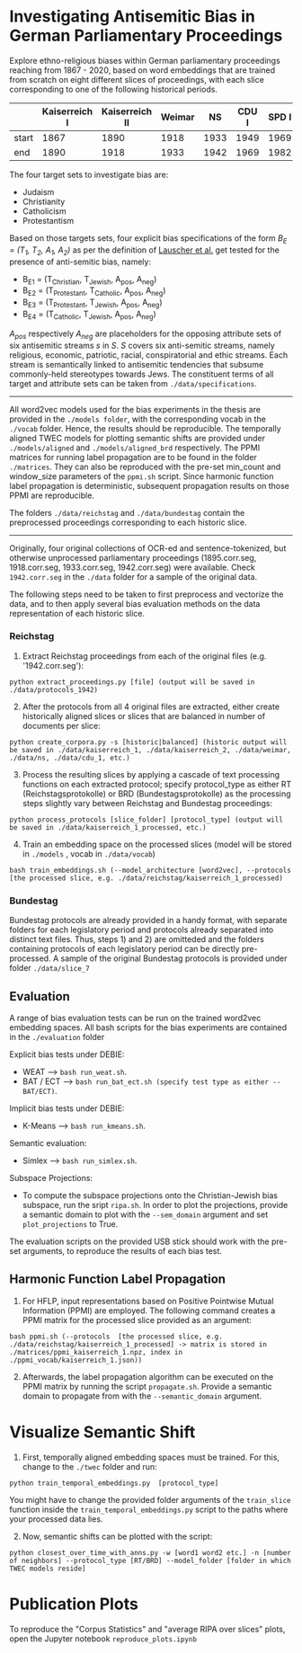 # Investigating Antisemitic Bias in German Parliamentary Proceedings
Explore ethno-religious biases within German parliamentary proceedings reaching from 1867 - 2020, based on word embeddings that are trained from scratch on eight different slices of proceedings, with each slice corresponding to one of the following historical periods.

|       | Kaiserreich I | Kaiserreich II | Weimar | NS   | CDU I  | SPD I  | CDU II | SPD II | CDU III |
|-------|---------------|----------------|--------|------|--------|--------|--------|--------|---------|
| start | 1867          | 1890           | 1918   | 1933 | 1949   | 1969   | 1982   | 1998   | 2005    |
| end   | 1890          | 1918           | 1933   | 1942 | 1969   | 1982   | 1998   | 2005   | 2020    |

The four target sets to investigate bias are:
* Judaism
* Christianity
* Catholicism
* Protestantism

Based on those targets sets, four explicit bias specifications of the form *B<sub>E</sub> = (T<sub>1</sub>, T<sub>2</sub>, A<sub>1</sub>, A<sub>2</sub>)* as per the definition of [Lauscher et al.](https://arxiv.org/pdf/1909.06092.pdf) get tested for the presence of anti-semitic bias, namely:

* B<sub>E1</sub> = (T<sub>Christian</sub>, T<sub>Jewish</sub>, A<sub>pos</sub>, A<sub>neg</sub>)
* B<sub>E2</sub> = (T<sub>Protestant</sub>, T<sub>Catholic</sub>, A<sub>pos</sub>, A<sub>neg</sub>)
* B<sub>E3</sub> = (T<sub>Protestant</sub>, T<sub>Jewish</sub>, A<sub>pos</sub>, A<sub>neg</sub>)
* B<sub>E4</sub> = (T<sub>Catholic</sub>, T<sub>Jewish</sub>, A<sub>pos</sub>, A<sub>neg</sub>)

*A<sub>pos</sub>* respectively *A<sub>neg</sub>* are placeholders for the opposing attribute sets of six antisemitic streams *s* in *S*. *S* covers six anti-semitic streams, namely religious, economic, patriotic, racial, conspiratorial and ethic streams. Each stream is semantically linked to antisemitic tendencies that subsume commonly-held stereotypes towards Jews. The constituent terms of all target and attribute sets can be taken from  ```./data/specifications```. 

-----------
All word2vec models used for the bias experiments in the thesis are provided in the ```./models folder```, with the corresponding vocab in the ```./vocab``` folder. Hence, the results should be reproducible. The temporally aligned TWEC models for plotting semantic shifts are provided under ```./models/aligned``` and ```./models/aligned_brd``` respectively. The PPMI matrices for running label propagation are to be found in the folder ```./matrices```. They can also be reproduced with the pre-set min_count and window_size parameters of the ```ppmi.sh``` script. Since harmonic function label propagation is deterministic, subsequent propagation results on those PPMI are reproducible.

The folders ```./data/reichstag``` and ```./data/bundestag``` contain the preprocessed proceedings corresponding to each historic slice.

-----------
Originally, four original collections of OCR-ed and sentence-tokenized, but otherwise unprocessed parliamentary proceedings (1895.corr.seg, 1918.corr.seg, 1933.corr.seg, 1942.corr.seg) were available. Check ```1942.corr.seg``` in the ```./data``` folder for a sample of the original data.

The following steps need to be taken to first preprocess and vectorize the data, and to then apply several bias evaluation methods on the data representation of each historic slice.

### Reichstag
1) Extract Reichstag proceedings from each of the original files (e.g. '1942.corr.seg'):
```
python extract_proceedings.py [file] (output will be saved in ./data/protocols_1942)
```
2) After the protocols from all 4 original files are extracted, either create historically aligned slices or slices that are balanced in number of documents per slice:
```
python create_corpora.py -s [historic|balanced] (historic output will be saved in ./data/kaiserreich_1, ./data/kaiserreich_2, ./data/weimar, ./data/ns, ./data/cdu_1, etc.)
```
3) Process the resulting slices by applying a cascade of text processing functions on each extracted protocol; specify protocol_type as either RT (Reichstagsprotokolle) or BRD (Bundestagsprotokolle) as the processing steps slightly vary between Reichstag and Bundestag proceedings:
```
python process_protocols [slice_folder] [protocol_type] (output will be saved in ./data/kaiserreich_1_processed, etc.)
```
4) Train an embedding space on the processed slices (model will be stored in ```./models``` , vocab in ```./data/vocab```)
```
bash train_embeddings.sh (--model_architecture [word2vec], --protocols [the processed slice, e.g. ./data/reichstag/kaiserreich_1_processed)
```

### Bundestag
Bundestag protocols are already provided in a handy format, with separate folders for each legislatory period and protocols already separated into distinct text files.
Thus, steps 1) and 2) are omitteded and the folders containing protocols of each legislatory period can be directly pre-processed. A sample of the original Bundestag protocols is provided under folder ```./data/slice_7```

## Evaluation
A range of bias evaluation tests can be run on the trained word2vec embedding spaces. All bash scripts for the bias experiments are contained in the ```./evaluation``` folder

Explicit bias tests under DEBIE:

* WEAT --> ```bash run_weat.sh```.
* BAT / ECT --> ```bash run_bat_ect.sh (specify test type as either --BAT/ECT)```.

Implicit bias tests under DEBIE:

* K-Means --> ```bash run_kmeans.sh```.

Semantic evaluation:
* Simlex --> ```bash run_simlex.sh```.

Subspace Projections:
* To compute the subspace projections onto the Christian-Jewish bias subspace, run the sript ```ripa.sh```. In order to plot the projections, provide a semantic domain to plot with the ```--sem_domain``` argument and set ```plot_projections``` to True.

The evaluation scripts on the provided USB stick should work with the pre-set arguments, to reproduce the results of each bias test.

## Harmonic Function Label Propagation

1) For HFLP, input representations based on Positive Pointwise Mutual Information (PPMI) are employed. The following command creates a PPMI matrix for the processed slice provided as an argument:
```
bash ppmi.sh (--protocols  [the processed slice, e.g. ./data/reichstag/kaiserreich_1_processed] -> matrix is stored in ./matrices/ppmi_kaiserreich_1.npz, index in ./ppmi_vocab/kaiserreich_1.json))
```

2) Afterwards, the label propagation algorithm can be executed on the PPMI matrix by running the script ```propagate.sh```. Provide a semantic domain to propagate from with the ```--semantic_domain``` argument.

# Visualize Semantic Shift

1) First, temporally aligned embedding spaces must be trained. For this, change to the ```./twec``` folder and run:

```
python train_temporal_embeddings.py  [protocol_type]
```
You might have to change the provided folder arguments of the ```train_slice``` function inside the ```train_temporal_embeddings.py``` script to the paths where your processed data lies.

2) Now, semantic shifts can be plotted with the script:
```
python closest_over_time_with_anns.py -w [word1 word2 etc.] -n [number of neighbors] --protocol_type [RT/BRD] --model_folder [folder in which TWEC models reside]
```

# Publication Plots

To reproduce the "Corpus Statistics" and "average RIPA over slices" plots, open the Jupyter notebook ```reproduce_plots.ipynb```
